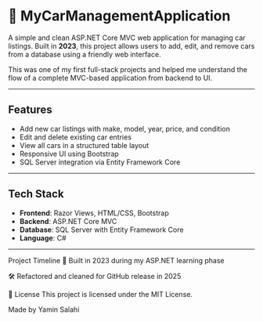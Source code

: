 # 🚗 MyCarManagementApplication

A simple and clean ASP.NET Core MVC web application for managing car listings. Built in **2023**, this project allows users to add, edit, and remove cars from a database using a friendly web interface.

This was one of my first full-stack projects and helped me understand the flow of a complete MVC-based application from backend to UI.

---

## Features

- Add new car listings with make, model, year, price, and condition
- Edit and delete existing car entries
- View all cars in a structured table layout
- Responsive UI using Bootstrap
- SQL Server integration via Entity Framework Core

---

## Tech Stack

- **Frontend**: Razor Views, HTML/CSS, Bootstrap
- **Backend**: ASP.NET Core MVC
- **Database**: SQL Server with Entity Framework Core
- **Language**: C#
---
Project Timeline
📌 Built in 2023 during my ASP.NET learning phase

🛠️ Refactored and cleaned for GitHub release in 2025

🪪 License
This project is licensed under the MIT License.

Made by Yamin Salahi
